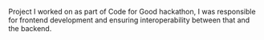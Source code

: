 Project I worked on as part of Code for Good hackathon, I was responsible for frontend development and ensuring interoperability between that and the backend.
